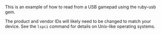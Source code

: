 This is an example of how to read from a USB gamepad using the ruby-usb gem.

The product and vendor IDs will likely need to be changed to match your device. See the `lspci` command for details on Unix-like operating systems.
